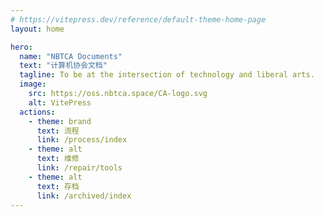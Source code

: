 ```yaml
---
# https://vitepress.dev/reference/default-theme-home-page
layout: home

hero:
  name: "NBTCA Documents"
  text: "计算机协会文档"
  tagline: To be at the intersection of technology and liberal arts.
  image:
    src: https://oss.nbtca.space/CA-logo.svg
    alt: VitePress
  actions:
    - theme: brand
      text: 流程
      link: /process/index
    - theme: alt
      text: 维修
      link: /repair/tools
    - theme: alt
      text: 存档
      link: /archived/index
---
```


<style>
  .VPHero{
    .VPImage{
      padding: 16px;
    }
  }
</style>
